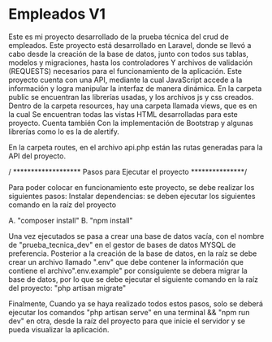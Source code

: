 # Empleados V1
Este es mi proyecto desarrollado de la prueba técnica del crud de empleados.
Este proyecto está desarrollado en Laravel, donde se llevó a cabo desde la creación
de la base de datos, junto con todos sus tablas, modelos y migraciones, hasta los controladores
Y archivos de validación (REQUESTS) necesarios para el funcionamiento de la aplicación.
Este proyecto cuenta con una API, mediante la cual JavaScript accede a la información y logra manipular la interfaz de manera dinámica.
En la carpeta public se encuentran las librerías usadas, y los archivos js y css creados.
Dentro de la carpeta resources, hay una carpeta llamada views, que es en la cual
Se encuentran todas las vistas HTML desarrolladas para este proyecto. Cuenta también
Con la implementación de Bootstrap y algunas librerías como lo es la de alertify.

En la carpeta routes, en el archivo api.php están las rutas generadas para la API del proyecto.


/ ******************* Pasos para Ejecutar el proyecto ***************/

Para poder colocar en funcionamiento este proyecto, se debe realizar los siguientes
pasos:
Instalar dependencias: se deben ejecutar los siguientes comando en la raíz del proyecto

A. "composer install"
B. "npm install"

Una vez ejecutados se pasa a crear una base de datos vacía, con el nombre de "prueba_tecnica_dev" en el gestor de bases de datos MYSQL de preferencia.
Posterior a la creación de la base de datos, en la raíz se debe crear un archivo llamado ".env"
que debe contener la información que contiene el archivo".env.example"
por consiguiente se debera migrar la base de datos, por lo que se debe ejecutar el siguiente comando
en la raíz del proyecto:
"php artisan migrate"

Finalmente, Cuando ya se haya realizado todos estos pasos, solo se deberá ejecutar los comandos "php artisan serve" en una terminal && "npm run dev" en otra, desde la raíz del proyecto para que inicie el servidor y se pueda visualizar la aplicación.
